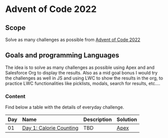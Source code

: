 # Advent of Code 2022

## Scope

Solve as many challenges as possible from [Advent of Code 2022](https://external.ink?to=/adventofcode.com)

## Goals and programming Languages

The idea is to solve as many challenges as possible using Apex and and Salesforce Org to display the results.
Also as a mid goal bonus I would try the challenges as well in JS and using LWC to show the results in the org, to practice LWC functionalities like picklists, modals, search for results, etc....

### Content

Find below a table with the details of everyday challenge.

| Day | Name        | Description | Solution                   |
| :-- | :---------- | :---------- | :------------------------- |
| 01  | [Day 1: Calorie Counting](https://adventofcode.com/2022/day/1) | TBD         | [Apex](linktobedetermined) |
